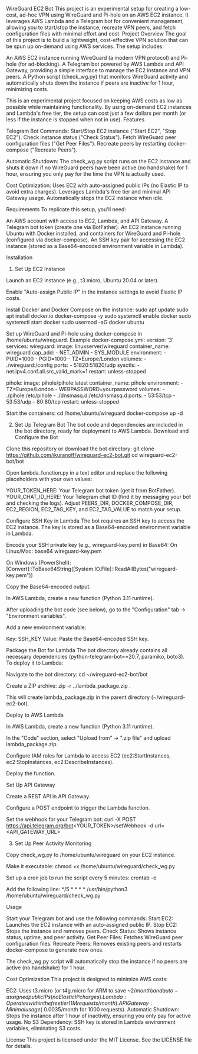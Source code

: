 WireGuard EC2 Bot
This project is an experimental setup for creating a low-cost, ad-hoc VPN using WireGuard and Pi-hole on an AWS EC2 instance. It leverages AWS Lambda and a Telegram bot for convenient management, allowing you to start/stop the instance, recreate VPN peers, and fetch configuration files with minimal effort and cost.
Project Overview
The goal of this project is to build a lightweight, cost-effective VPN solution that can be spun up on-demand using AWS services. The setup includes:

An AWS EC2 instance running WireGuard (a modern VPN protocol) and Pi-hole (for ad-blocking).
A Telegram bot powered by AWS Lambda and API Gateway, providing a simple interface to manage the EC2 instance and VPN peers.
A Python script (check_wg.py) that monitors WireGuard activity and automatically shuts down the instance if peers are inactive for 1 hour, minimizing costs.

This is an experimental project focused on keeping AWS costs as low as possible while maintaining functionality. By using on-demand EC2 instances and Lambda's free tier, the setup can cost just a few dollars per month (or less if the instance is stopped when not in use).
Features

Telegram Bot Commands:
Start/Stop EC2 instance ("Start EC2", "Stop EC2").
Check instance status ("Check Status").
Fetch WireGuard peer configuration files ("Get Peer Files").
Recreate peers by restarting docker-compose ("Recreate Peers").


Automatic Shutdown:
The check_wg.py script runs on the EC2 instance and shuts it down if no WireGuard peers have been active (no handshake) for 1 hour, ensuring you only pay for the time the VPN is actually used.


Cost Optimization:
Uses EC2 with auto-assigned public IPs (no Elastic IP to avoid extra charges).
Leverages Lambda's free tier and minimal API Gateway usage.
Automatically stops the EC2 instance when idle.



Requirements
To replicate this setup, you'll need:

An AWS account with access to EC2, Lambda, and API Gateway.
A Telegram bot token (create one via BotFather).
An EC2 instance running Ubuntu with Docker installed, and containers for WireGuard and Pi-hole (configured via docker-compose).
An SSH key pair for accessing the EC2 instance (stored as a Base64-encoded environment variable in Lambda).

Installation
1. Set Up EC2 Instance

Launch an EC2 instance (e.g., t3.micro, Ubuntu 20.04 or later).

Enable "Auto-assign Public IP" in the instance settings to avoid Elastic IP costs.

Install Docker and Docker Compose on the instance:
sudo apt update
sudo apt install docker.io docker-compose -y
sudo systemctl enable docker
sudo systemctl start docker
sudo usermod -aG docker ubuntu


Set up WireGuard and Pi-hole using docker-compose in /home/ubuntu/wireguard. Example docker-compose.yml:
version: '3'
services:
  wireguard:
    image: linuxserver/wireguard
    container_name: wireguard
    cap_add:
      - NET_ADMIN
      - SYS_MODULE
    environment:
      - PUID=1000
      - PGID=1000
      - TZ=Europe/London
    volumes:
      - ./wireguard:/config
    ports:
      - 51820:51820/udp
    sysctls:
      - net.ipv4.conf.all.src_valid_mark=1
    restart: unless-stopped

  pihole:
    image: pihole/pihole:latest
    container_name: pihole
    environment:
      - TZ=Europe/London
      - WEBPASSWORD=yourpassword
    volumes:
      - ./pihole:/etc/pihole
      - ./dnsmasq.d:/etc/dnsmasq.d
    ports:
      - 53:53/tcp
      - 53:53/udp
      - 80:80/tcp
    restart: unless-stopped


Start the containers:
cd /home/ubuntu/wireguard
docker-compose up -d



2. Set Up Telegram Bot
The bot code and dependencies are included in the bot directory, ready for deployment to AWS Lambda.
Download and Configure the Bot

Clone this repository or download the bot directory:
git clone https://github.com/ikuranoff/wireguard-ec2-bot.git
cd wireguard-ec2-bot/bot


Open lambda_function.py in a text editor and replace the following placeholders with your own values:

YOUR_TOKEN_HERE: Your Telegram bot token (get it from BotFather).
YOUR_CHAT_ID_HERE: Your Telegram chat ID (find it by messaging your bot and checking the logs).
Adjust PEERS_DIR, DOCKER_COMPOSE_DIR, EC2_REGION, EC2_TAG_KEY, and EC2_TAG_VALUE to match your setup.



Configure SSH Key in Lambda
The bot requires an SSH key to access the EC2 instance. The key is stored as a Base64-encoded environment variable in Lambda.

Encode your SSH private key (e.g., wireguard-key.pem) in Base64:
On Linux/Mac:
base64 wireguard-key.pem

On Windows (PowerShell):
[Convert]::ToBase64String([System.IO.File]::ReadAllBytes("wireguard-key.pem"))

Copy the Base64-encoded output.

In AWS Lambda, create a new function (Python 3.11 runtime).

After uploading the bot code (see below), go to the "Configuration" tab → "Environment variables".

Add a new environment variable:

Key: SSH_KEY
Value: Paste the Base64-encoded SSH key.



Package the Bot for Lambda
The bot directory already contains all necessary dependencies (python-telegram-bot==20.7, paramiko, boto3). To deploy it to Lambda:

Navigate to the bot directory:
cd ~/wireguard-ec2-bot/bot


Create a ZIP archive:
zip -r ../lambda_package.zip .

This will create lambda_package.zip in the parent directory (~/wireguard-ec2-bot).


Deploy to AWS Lambda

In AWS Lambda, create a new function (Python 3.11 runtime).

In the "Code" section, select "Upload from" → ".zip file" and upload lambda_package.zip.

Configure IAM roles for Lambda to access EC2 (ec2:StartInstances, ec2:StopInstances, ec2:DescribeInstances).

Deploy the function.


Set Up API Gateway

Create a REST API in API Gateway.

Configure a POST endpoint to trigger the Lambda function.

Set the webhook for your Telegram bot:
curl -X POST https://api.telegram.org/bot<YOUR_TOKEN>/setWebhook -d url=<API_GATEWAY_URL>



3. Set Up Peer Activity Monitoring

Copy check_wg.py to /home/ubuntu/wireguard on your EC2 instance.

Make it executable:
chmod +x /home/ubuntu/wireguard/check_wg.py


Set up a cron job to run the script every 5 minutes:
crontab -e

Add the following line:
*/5 * * * * /usr/bin/python3 /home/ubuntu/wireguard/check_wg.py



Usage

Start your Telegram bot and use the following commands:
Start EC2: Launches the EC2 instance with an auto-assigned public IP.
Stop EC2: Stops the instance and removes peers.
Check Status: Shows instance status, uptime, and peer activity.
Get Peer Files: Fetches WireGuard peer configuration files.
Recreate Peers: Removes existing peers and restarts docker-compose to generate new ones.


The check_wg.py script will automatically stop the instance if no peers are active (no handshake) for 1 hour.

Cost Optimization
This project is designed to minimize AWS costs:

EC2: Uses t3.micro (or t4g.micro for ARM to save ~$2/month) and auto-assigned public IPs (no Elastic IP charges).
Lambda: Operates within the free tier (1M requests/month).
API Gateway: Minimal usage (~$0.0035/month for 1000 requests).
Automatic Shutdown: Stops the instance after 1 hour of inactivity, ensuring you only pay for active usage.
No S3 Dependency: SSH key is stored in Lambda environment variables, eliminating S3 costs.

License
This project is licensed under the MIT License. See the LICENSE file for details.
